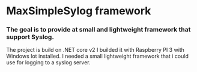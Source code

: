 # MaxSimpleSylog framework

### The goal is to provide at small and lightweight framework that support Syslog.
The project is build on .NET core v2
I builded it with Raspberry PI 3 with Windows Iot installed. I needed a small lightweight framework that i could use for logging to a syslog server.


